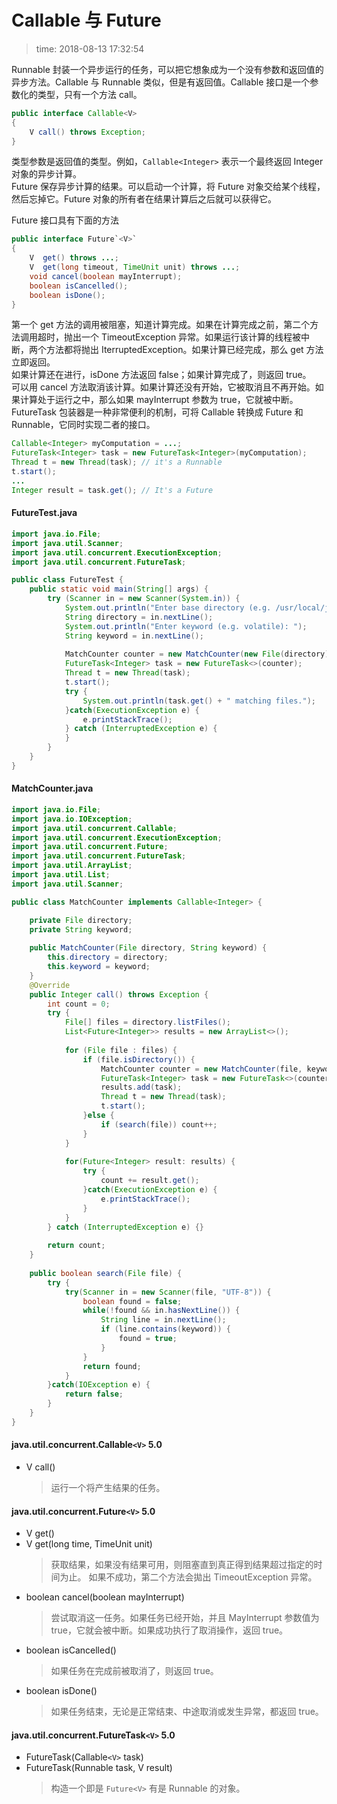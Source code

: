 # Callable 与 Future
>time: 2018-08-13 17:32:54

Runnable 封装一个异步运行的任务，可以把它想象成为一个没有参数和返回值的异步方法。Callable 与 Runnable 类似，但是有返回值。Callable 接口是一个参数化的类型，只有一个方法 call。
```java
public interface Callable<V>
{
    V call() throws Exception;
}
```
类型参数是返回值的类型。例如，`Callable<Integer>` 表示一个最终返回 Integer 对象的异步计算。  
Future 保存异步计算的结果。可以启动一个计算，将 Future 对象交给某个线程，然后忘掉它。Future 对象的所有者在结果计算后之后就可以获得它。

Future 接口具有下面的方法
```java
public interface Future`<V>` 
{
    V  get() throws ...;
    V  get(long timeout, TimeUnit unit) throws ...;
    void cancel(boolean mayInterrupt);
    boolean isCancelled();
    boolean isDone();
}
```
第一个 get 方法的调用被阻塞，知道计算完成。如果在计算完成之前，第二个方法调用超时，抛出一个 TimeoutException 异常。如果运行该计算的线程被中断，两个方法都将抛出 IterruptedException。如果计算已经完成，那么 get 方法立即返回。  
如果计算还在进行，isDone 方法返回 false；如果计算完成了，则返回 true。  
可以用 cancel 方法取消该计算。如果计算还没有开始，它被取消且不再开始。如果计算处于运行之中，那么如果 mayInterrupt 参数为 true，它就被中断。  
FutureTask 包装器是一种非常便利的机制，可将 Callable 转换成 Future 和 Runnable，它同时实现二者的接口。
```java
Callable<Integer> myComputation = ...;
FutureTask<Integer> task = new FutureTask<Integer>(myComputation);
Thread t = new Thread(task); // it's a Runnable
t.start();
...
Integer result = task.get(); // It's a Future
```

#### FutureTest.java
```java
import java.io.File;
import java.util.Scanner;
import java.util.concurrent.ExecutionException;
import java.util.concurrent.FutureTask;

public class FutureTest {
    public static void main(String[] args) {
        try (Scanner in = new Scanner(System.in)) {
            System.out.println("Enter base directory (e.g. /usr/local/jdk5.0/src): ");
            String directory = in.nextLine();
            System.out.println("Enter keyword (e.g. volatile): ");
            String keyword = in.nextLine();
            
            MatchCounter counter = new MatchCounter(new File(directory), keyword);
            FutureTask<Integer> task = new FutureTask<>(counter);
            Thread t = new Thread(task);
            t.start();
            try {
                System.out.println(task.get() + " matching files.");
            }catch(ExecutionException e) {
                e.printStackTrace();
            } catch (InterruptedException e) {
            }
        }
    }
}
```

#### MatchCounter.java
```java
import java.io.File;
import java.io.IOException;
import java.util.concurrent.Callable;
import java.util.concurrent.ExecutionException;
import java.util.concurrent.Future;
import java.util.concurrent.FutureTask;
import java.util.ArrayList;
import java.util.List;
import java.util.Scanner;

public class MatchCounter implements Callable<Integer> {

    private File directory;
    private String keyword;
    
    public MatchCounter(File directory, String keyword) {
        this.directory = directory;
        this.keyword = keyword;
    }
    @Override
    public Integer call() throws Exception {
        int count = 0;
        try {
            File[] files = directory.listFiles();
            List<Future<Integer>> results = new ArrayList<>();
            
            for (File file : files) {
                if (file.isDirectory()) {
                    MatchCounter counter = new MatchCounter(file, keyword);
                    FutureTask<Integer> task = new FutureTask<>(counter);
                    results.add(task);
                    Thread t = new Thread(task);
                    t.start();
                }else {
                    if (search(file)) count++;
                }
            }
            
            for(Future<Integer> result: results) {
                try {
                    count += result.get();
                }catch(ExecutionException e) {
                    e.printStackTrace();
                }               
            }
        } catch (InterruptedException e) {}
        
        return count;
    }
    
    public boolean search(File file) {
        try {
            try(Scanner in = new Scanner(file, "UTF-8")) {
                boolean found = false;
                while(!found && in.hasNextLine()) {
                    String line = in.nextLine();
                    if (line.contains(keyword)) {
                        found = true;
                    }
                }
                return found;
            }
        }catch(IOException e) {
            return false;
        }
    }
}
```

#### java.util.concurrent.Callable`<V>` 5.0
* V call()
    >运行一个将产生结果的任务。

#### java.util.concurrent.Future`<V>` 5.0
* V get()
* V get(long time, TimeUnit unit)
    >获取结果，如果没有结果可用，则阻塞直到真正得到结果超过指定的时间为止。 如果不成功，第二个方法会拋出 TimeoutException 异常。
* boolean cancel(boolean mayInterrupt)
    >尝试取消这一任务。如果任务已经开始，并且 MayInterrupt 参数值为 true，它就会被中断。如果成功执行了取消操作，返回 true。
* boolean isCancelled()
    >如果任务在完成前被取消了，则返回 true。
* boolean isDone()
    >如果任务结束，无论是正常结束、中途取消或发生异常，都返回 true。

#### java.util.concurrent.FutureTask`<V>` 5.0
* FutureTask(Callable`<V>` task)
* FutureTask(Runnable task, V result)
    >构造一个即是 `Future<V>` 有是 Runnable 的对象。